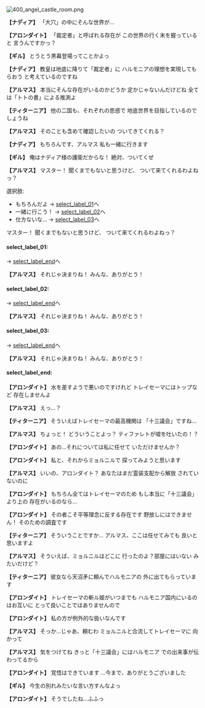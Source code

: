 
![400_angel_castle_room.png](../images/backgrounds/400_angel_castle_room.png)

**【ナディア】**
「大穴」の中にそんな世界が…

**【アロンダイト】**
「裁定者」と呼ばれる存在が
この世界の行く末を握っていると
言うんですかっ？

**【ギル】**
とうとう黒幕登場ってことかよっ

**【ナディア】**
教皇は地底に降りて「裁定者」に
ハルモニアの理想を実現してもらおう
と考えているのですね

**【アルマス】**
本当にそんな存在がいるのかどうか
定かじゃないんだけどね
全ては「トトの書」による推測よ

**【ティターニア】**
他の二国も、それぞれの思惑で
地底世界を目指しているのでしょうね

**【アルマス】**
そのことも含めて確認したいの
ついてきてくれる？

**【ナディア】**
もちろんです、アルマス
私も一緒に行きます

**【ギル】**
俺はナディア様の護衛だからな！
絶対、ついてくぜ

**【アルマス】**
マスター！
聞くまでもないと思うけど、
ついて来てくれるわよねっ？

選択肢:
- もちろんだよ → [select_label_01](#select_label_01)へ
- 一緒に行こう！ → [select_label_02](#select_label_02)へ
- 仕方ないな… → [select_label_03](#select_label_03)へ

マスター！
聞くまでもないと思うけど、
ついて来てくれるわよねっ？

#### select_label_01:
 → [select_label_end](#select_label_end)へ

**【アルマス】**
それじゃ決まりね！
みんな、ありがとう！

#### select_label_02:
 → [select_label_end](#select_label_end)へ

**【アルマス】**
それじゃ決まりね！
みんな、ありがとう！

#### select_label_03:
 → [select_label_end](#select_label_end)へ

**【アルマス】**
それじゃ決まりね！
みんな、ありがとう！

#### select_label_end:

**【アロンダイト】**
水を差すようで悪いのですけれど
トレイセーマにはトップなど
存在しませんよ

**【アルマス】**
えっ…？

**【ティターニア】**
そういえばトレイセーマの最高機関は
「十三議会」ですね…

**【アルマス】**
ちょっと！
どういうことよっ？
ティファレトが嘘を吐いたの！？

**【アロンダイト】**
あの…それについては私に任せて
いただけませんか？

**【アロンダイト】**
私と、それからミョルニルで
探ってみようと思います

**【アルマス】**
いいの、アロンダイト？
あなたはまだ霊装支配から解放
されていないのに

**【アロンダイト】**
もちろん全てはトレイセーマのため
もし本当に「十三議会」より上の
存在がいるのなら…

**【アロンダイト】**
その者こそ平等理念に反する存在です
野放しにはできません！
そのための調査です

**【ティターニア】**
そういうことですか…
アルマス、ここは任せてみても
良いと思いますよ

**【アルマス】**
そういえば、ミョルニルはどこに
行ったのよ？部屋にはいない
みたいだけど？

**【ティターニア】**
彼女なら天沼矛に頼んでハルモニアの
外に出てもらっています

**【アロンダイト】**
トレイセーマの斬ル姫がいつまでも
ハルモニア国内にいるのはお互いに
とって良いことではありませんので

**【アロンダイト】**
私の方が例外的な扱いなんです

**【アルマス】**
そっか…じゃあ、頼むわ
ミョルニルと合流してトレイセーマに
向かって

**【アルマス】**
気をつけてね
きっと「十三議会」にはハルモニア
での出来事が伝わってるから

**【アロンダイト】**
覚悟はできています
…今まで、ありがとうございました

**【ギル】**
今生の別れみたいな言い方すんなよっ

**【アロンダイト】**
そうでしたね…ふふっ